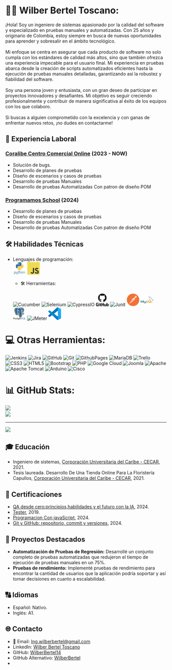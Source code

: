 # 👨‍💻 Wilber Bertel Toscano:
¡Hola! Soy un ingeniero de sistemas apasionado por la calidad del software y especializado en pruebas manuales y automatizadas. Con 25 años y originario de Colombia, estoy siempre en busca de nuevas oportunidades para aprender y sobresalir en el ámbito tecnológico.<br><br>Mi enfoque se centra en asegurar que cada producto de software no solo cumpla con los estándares de calidad más altos, sino que también ofrezca una experiencia impecable para el usuario final. Mi experiencia en pruebas abarca desde la creación de scripts automatizados eficientes hasta la ejecución de pruebas manuales detalladas, garantizando así la robustez y fiabilidad del software.<br><br>Soy una persona joven y entusiasta, con un gran deseo de participar en proyectos innovadores y desafiantes. Mi objetivo es seguir creciendo profesionalmente y contribuir de manera significativa al éxito de los equipos con los que colaboro.<br><br>Si buscas a alguien comprometido con la excelencia y con ganas de enfrentar nuevos retos, ¡no dudes en contactarme!

## 💼 Experiencia Laboral

### [Coralibe Centro Comercial Online](https://coralibe.com/) (2023 - NOW)
- Solución de bugs.
- Desarrollo de planes de pruebas
- Diseño de escenarios y casos de pruebas
- Desarrollo de pruebas Manuales
- Desarrollo de pruebas Automatizadas Con patron de diseño POM

### [Programamos School](https://www.notion.so/escuelaprogramamos/Escuela-Programamos-const-welcome-Hello-World-ff9a280664844ac98ced0543d1293414) (2024)
- Desarrollo de planes de pruebas
- Diseño de escenarios y casos de pruebas
- Desarrollo de pruebas Manuales
- Desarrollo de pruebas Automatizadas Con patron de diseño POM
  
## 🛠️ Habilidades Técnicas
- Lenguajes de programación:
  <br>
  <img src="https://github.com/devicons/devicon/blob/master/icons/python/python-original-wordmark.svg" title="Python" alt="Python" width="40" height="40"/>
  <img src="https://github.com/devicons/devicon/blob/master/icons/javascript/javascript-original.svg" title="JavaScript" alt="JavaScript" width="40" height="40"/>

  - :hammer_and_wrench: Herramientas:
  <br>
  <img src="https://browserstack.wpenginepowered.com/wp-content/uploads/2023/12/Cucumber-integrations.svg" title="Cucumber" alt="Cucumber" width="40" height="40"/>
  <img src="https://browserstack.wpenginepowered.com/wp-content/uploads/2019/05/BrowserStack-Integration-with-Selenium.svg" title="Selenium" alt="Selenium" width="40" height="40"/>
  <img src="https://browserstack.wpenginepowered.com/wp-content/uploads/2020/07/CypressLogo@2x.png" title="CypressIO" alt="CypressIO" width="40" height="40"/>
  <img src="https://github.com/devicons/devicon/blob/master/icons/github/github-original-wordmark.svg" title="Github" alt="Github" width="40" height="40"/>
  <img src="https://browserstack.wpenginepowered.com/wp-content/uploads/2024/01/JUnit-icon.svg" title="Junit" alt="Junit" width="40" height="40"/>
  <img src="https://github.com/devicons/devicon/blob/master/icons/postman/postman-original.svg" title="Postman" alt="Postman" width="40" height="40"/>
  <img src="https://github.com/devicons/devicon/blob/master/icons/mysql/mysql-original-wordmark.svg" title="MySQL" alt="Mysql" width="40" height="40"/>
  <img src="https://github.com/devicons/devicon/blob/master/icons/postgresql/postgresql-original-wordmark.svg" title="MySQL" alt="Mysql" width="40" height="40"/>
  <img src="https://jmeter.apache.org/images/jmeter_square.svg" title="JMeter" alt="JMeter" width="40" height="40"/>
  <img src="https://github.com/devicons/devicon/blob/master/icons/vscode/vscode-original.svg" title="RestAssured" alt="RestAssured" width="40" height="40"/>

# 💻 Otras Herramientas:

![Jenkins](https://img.shields.io/badge/jenkins-%232C5263.svg?style=for-the-badge&logo=jenkins&logoColor=white) 
![Jira](https://img.shields.io/badge/jira-%230A0FFF.svg?style=for-the-badge&logo=jira&logoColor=white) 
![GitHub](https://img.shields.io/badge/github-%23121011.svg?style=for-the-badge&logo=github&logoColor=white) 
![Git](https://img.shields.io/badge/git-%23F05033.svg?style=for-the-badge&logo=git&logoColor=white) 
![GithubPages](https://img.shields.io/badge/github%20pages-121013?style=for-the-badge&logo=github&logoColor=white) 
![MariaDB](https://img.shields.io/badge/MariaDB-003545?style=for-the-badge&logo=mariadb&logoColor=white) 
![Trello](https://img.shields.io/badge/Trello-%23026AA7.svg?style=for-the-badge&logo=Trello&logoColor=white) 
![CSS3](https://img.shields.io/badge/css3-%231572B6.svg?style=for-the-badge&logo=css3&logoColor=white) 
![HTML5](https://img.shields.io/badge/html5-%23E34F26.svg?style=for-the-badge&logo=html5&logoColor=white) 
![Bootstrap](https://img.shields.io/badge/bootstrap-%238511FA.svg?style=for-the-badge&logo=bootstrap&logoColor=white)
![PHP](https://img.shields.io/badge/php-%23777BB4.svg?style=for-the-badge&logo=php&logoColor=white) 
![Google Cloud](https://img.shields.io/badge/GoogleCloud-%234285F4.svg?style=for-the-badge&logo=google-cloud&logoColor=white) 
![Joomla](https://img.shields.io/badge/joomla-%235091CD.svg?style=for-the-badge&logo=joomla&logoColor=white) 
![Apache](https://img.shields.io/badge/apache-%23D42029.svg?style=for-the-badge&logo=apache&logoColor=white) 
![Apache Tomcat](https://img.shields.io/badge/apache%20tomcat-%23F8DC75.svg?style=for-the-badge&logo=apache-tomcat&logoColor=black) 
![Arduino](https://img.shields.io/badge/-Arduino-00979D?style=for-the-badge&logo=Arduino&logoColor=white) 
![Cisco](https://img.shields.io/badge/cisco-%23049fd9.svg?style=for-the-badge&logo=cisco&logoColor=black) 

# 📊 GitHub Stats:
![](https://github-readme-streak-stats.herokuapp.com/?user=Wilberbertel14&theme=gruvbox&hide_border=false)<br/>
![](https://github-readme-stats.vercel.app/api/top-langs/?username=Wilberbertel14&theme=gruvbox&hide_border=false&include_all_commits=false&count_private=false&layout=compact)

---
[![](https://visitcount.itsvg.in/api?id=Wilberbertel14&icon=10&color=0)](https://visitcount.itsvg.in)

## 🎓 Educación
- Ingeniero de sistemas, [Corporación Universitaria del Caribe - CECAR](https://cecar.edu.co/), 2021.
- Tesis laureada. Desarrollo De Una Tienda Online Para La Floristería Capullos, [Corporación Universitaria del Caribe - CECAR](https://repositorio.cecar.edu.co/server/api/core/bitstreams/6c2f4559-da18-442b-a5ad-9e84517a74ae/content), 2021.


## 📜 Certificaciones
- [QA desde cero:principios,habilidades y el futuro con la IA](https://cursos.desafiolatam.com/student_certificates/merafp2vzu), 2024.
- [Tester](https://capacitateparaelempleo.org/verifica/d2f92ee4-ac49-42c6-82a1-07d8d5dc21c5/cb72f04b-f9cf-4f73-baf6-bea6116d14ce), 2019.
- [Programacion Con javaScript](https://app.aluracursos.com/degree/certificate/ce5daa10-042f-4042-ba3e-34f13e37dec8?lang), 2024.
- [Git y GitHub: repositorio, commit y versiones](https://app.aluracursos.com/certificate/2ecb23aa-953d-44c6-bf1d-6e924588a2ed?lang), 2024.

## 🥇 Proyectos Destacados
- **Automatización de Pruebas de Regresión:** Desarrollé un conjunto completo de pruebas automatizadas que redujeron el tiempo de ejecución de pruebas manuales en un 75%.
- **Pruebas de rendimiento:** Implementé pruebas de rendimiento para encontrar la cantidad de usuarios que la aplicación podría soportar y así tomar decisiones en cuanto a escalabilidad.

## 🔠 Idiomas
- Español: Nativo.
- Inglés: A1.

## 🌐 Contacto
- 📧 Email: Ing.wilberbertel@gmail.com
- LinkedIn: [Wilber Bertel Toscano](https://www.linkedin.com/in/wilberberteltoscano/)
- GitHub: [WilberBertel14](https://github.com/Wilberbertel14/)
- GitHub Alternativo: [WilberBertel](https://github.com/wilberbertel)
- 
 
